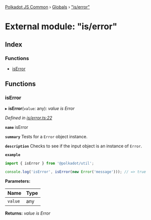 [Polkadot JS Common](../README.md) › [Globals](../globals.md) › ["is/error"](_is_error_.md)

# External module: "is/error"

## Index

### Functions

* [isError](_is_error_.md#iserror)

## Functions

###  isError

▸ **isError**(`value`: any): *value is Error*

*Defined in [is/error.ts:22](https://github.com/polkadot-js/common/blob/e09d0ca5/packages/util/src/is/error.ts#L22)*

**`name`** isError

**`summary`** Tests for a `Error` object instance.

**`description`** 
Checks to see if the input object is an instance of `Error`.

**`example`** 
<BR>

```javascript
import { isError } from '@polkadot/util';

console.log('isError', isError(new Error('message'))); // => true
```

**Parameters:**

Name | Type |
------ | ------ |
`value` | any |

**Returns:** *value is Error*
